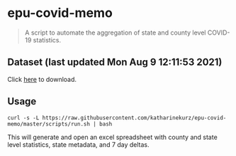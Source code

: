 # epu-covid-memo

> A script to automate the aggregation of state and county level COVID-19 statistics.

<!-- tmpl start -->

## Dataset (last updated Mon Aug  9 12:11:53 2021)

Click [here](https://covid-artifacts.s3.amazonaws.com/records/2021-8-9-121153-covid_artifact.xls) to download.

<!-- tmpl end -->

## Usage

```
curl -s -L https://raw.githubusercontent.com/katharinekurz/epu-covid-memo/master/scripts/run.sh | bash
```

This will generate and open an excel spreadsheet with county and state level statistics, state metadata, and 7 day deltas.